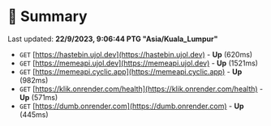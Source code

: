 # 📖 Summary
Last updated: **22/9/2023, 9:06:44 PTG "Asia/Kuala_Lumpur"**

- `GET` [https://hastebin.ujol.dev](https://hastebin.ujol.dev) - **Up** (620ms)
- `GET` [https://memeapi.ujol.dev](https://memeapi.ujol.dev) - **Up** (1521ms)
- `GET` [https://memeapi.cyclic.app](https://memeapi.cyclic.app) - **Up** (982ms)
- `GET` [https://klik.onrender.com/health](https://klik.onrender.com/health) - **Up** (571ms)
- `GET` [https://dumb.onrender.com](https://dumb.onrender.com) - **Up** (445ms)
